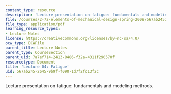 ```yaml
---
content_type: resource
description: 'Lecture presentation on fatigue: fundamentals and modeling methods.'
file: /courses/2-72-elements-of-mechanical-design-spring-2009/567ab24526459b9ff0901d7f2fc13f2c_MIT2_72s09_lec04.pdf
file_type: application/pdf
learning_resource_types:
- Lecture Notes
license: https://creativecommons.org/licenses/by-nc-sa/4.0/
ocw_type: OCWFile
parent_title: Lecture Notes
parent_type: CourseSection
parent_uid: 7a7ef714-2413-8486-f32a-4311f290570f
resourcetype: Document
title: 'Lecture 04: Fatigue'
uid: 567ab245-2645-9b9f-f090-1d7f2fc13f2c
---
```

Lecture presentation on fatigue: fundamentals and modeling methods.